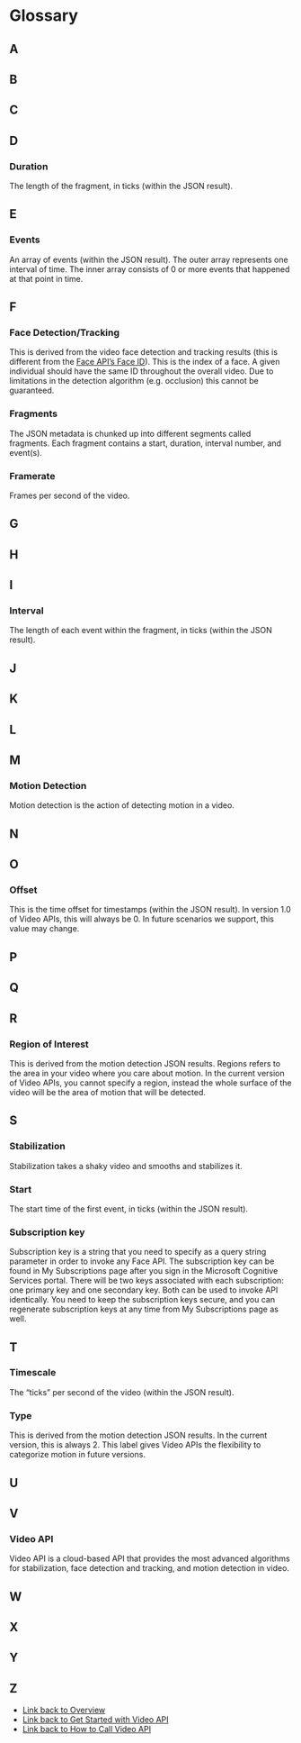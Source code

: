 <!-- 
NavPath: Video API
LinkLabel: Glossary
Url: Video-api/documentation/Glossary
Weight: 85
-->

# Glossary

## A

## B

## C

## D

### Duration

The length of the fragment, in ticks (within the JSON result).

## E

### Events

An array of events (within the JSON result). The outer array represents one interval of time. The inner array consists of 0 or more events that happened at that point in time. 

## F

### Face Detection/Tracking

This is derived from the video face detection and tracking results (this is different from the [Face API’s Face ID](../FaceAPI/Glossary.md#Face)). This is the index of a face. A given individual should have the same ID throughout the overall video. Due to limitations in the detection algorithm (e.g. occlusion) this cannot be guaranteed.

### Fragments

The JSON metadata is chunked up into different segments called fragments. Each fragment contains a start, duration, interval number, and event(s). 

### Framerate

Frames per second of the video.

## G

## H


## I

### Interval

The length of each event within the fragment, in ticks (within the JSON result).


## J

## K

## L

## M

### Motion Detection

Motion detection is the action of detecting motion in a video.

## N


## O

### Offset

This is the time offset for timestamps (within the JSON result). In version 1.0 of Video APIs, this will always be 0. In future scenarios we support, this value may change.


## P


## Q

## R

### Region of Interest

This is derived from the motion detection JSON results. Regions refers to the area in your video where you care about motion. In the current version of Video APIs, you cannot specify a region, instead the whole surface of the video will be the area of motion that will be detected. 

## S

### Stabilization

Stabilization takes a shaky video and smooths and stabilizes it.

### Start

The start time of the first event, in ticks (within the JSON result).

### Subscription key

Subscription key is a string that you need to specify as a query string parameter in order to invoke any Face API. The subscription key can be found in My Subscriptions page after you sign in the Microsoft Cognitive Services portal. There will be two keys associated with each subscription: one primary key and one secondary key. Both can be used to invoke API identically. You need to keep the subscription keys secure, and you can regenerate subscription keys at any time from My Subscriptions page as well. 

## T

### Timescale

The “ticks” per second of the video (within the JSON result).

### Type

This is derived from the motion detection JSON results. In the current version, this is always 2. This label gives Video APIs the flexibility to categorize motion in future versions.

## U

## V

### Video API

Video API is a cloud-based API that provides the most advanced algorithms for stabilization, face detection and tracking, and motion detection in video. 

## W

## X

## Y

## Z

 * [Link back to Overview](Home.md)
 * [Link back to Get Started with Video API](GetStarted.md)
 * [Link back to How to Call Video API](./How-To/HowtoCallVideoAPIs.md)
